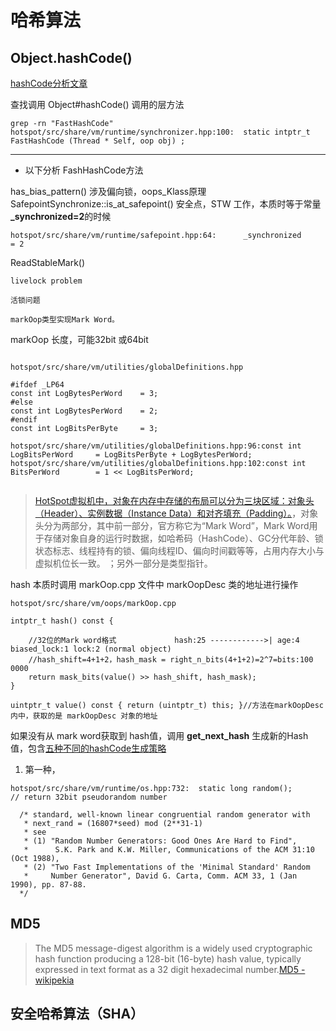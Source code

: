 # 哈希算法
## Object.hashCode()

[hashCode分析文章](https://srvaroa.github.io/jvm/java/openjdk/biased-locking/2017/01/30/hashCode.html)

查找调用 Object#hashCode() 调用的层方法
```
grep -rn "FastHashCode"
hotspot/src/share/vm/runtime/synchronizer.hpp:100:  static intptr_t FastHashCode (Thread * Self, oop obj) ;

```

---
- 以下分析 FashHashCode方法
  
has_bias_pattern() 涉及偏向锁，oops_Klass原理
SafepointSynchronize::is_at_safepoint() 安全点，STW 工作，本质时等于常量 **_synchronized=2**的时候
```
hotspot/src/share/vm/runtime/safepoint.hpp:64:      _synchronized     = 2 
```

ReadStableMark()
```
livelock problem

活锁问题

```

```
markOop类型实现Mark Word。

```
markOop 长度，可能32bit 或64bit
```

hotspot/src/share/vm/utilities/globalDefinitions.hpp

#ifdef _LP64
const int LogBytesPerWord    = 3;
#else
const int LogBytesPerWord    = 2;
#endif
const int LogBitsPerByte     = 3;

hotspot/src/share/vm/utilities/globalDefinitions.hpp:96:const int LogBitsPerWord     = LogBitsPerByte + LogBytesPerWord;
hotspot/src/share/vm/utilities/globalDefinitions.hpp:102:const int BitsPerWord        = 1 << LogBitsPerWord;


```
> [HotSpot虚拟机中，对象在内存中存储的布局可以分为三块区域：对象头（Header）、实例数据（Instance Data）和对齐填充（Padding）。](https://blog.csdn.net/zhoufanyang_china/article/details/54601311)，对象头分为两部分，其中前一部分，官方称它为“Mark Word”，Mark Word用于存储对象自身的运行时数据，如哈希码（HashCode）、GC分代年龄、锁状态标志、线程持有的锁、偏向线程ID、偏向时间戳等等，占用内存大小与虚拟机位长一致。
；另外一部分是类型指针。


hash 本质时调用 markOop.cpp  文件中 markOopDesc 类的地址进行操作
```
hotspot/src/share/vm/oops/markOop.cpp

intptr_t hash() const {

    //32位的Mark word格式             hash:25 ------------>| age:4    biased_lock:1 lock:2 (normal object)
    //hash_shift=4+1+2，hash_mask = right_n_bits(4+1+2)=2^7=bits:100 0000
    return mask_bits(value() >> hash_shift, hash_mask);
}
  
uintptr_t value() const { return (uintptr_t) this; }//方法在markOopDesc内中，获取的是 markOopDesc 对象的地址
```

如果没有从 mark word获取到 hash值，调用 **get_next_hash** 生成新的Hash值，包含[五种不同的hashCode生成策略](https://blog.csdn.net/topc2000/article/details/79454064?utm_source=blogxgwz6)

1. 第一种，
```
hotspot/src/share/vm/runtime/os.hpp:732:  static long random();                    // return 32bit pseudorandom number

  /* standard, well-known linear congruential random generator with
   * next_rand = (16807*seed) mod (2**31-1)
   * see
   * (1) "Random Number Generators: Good Ones Are Hard to Find",
   *      S.K. Park and K.W. Miller, Communications of the ACM 31:10 (Oct 1988),
   * (2) "Two Fast Implementations of the 'Minimal Standard' Random
   *     Number Generator", David G. Carta, Comm. ACM 33, 1 (Jan 1990), pp. 87-88.
  */
```

## MD5
> The MD5 message-digest algorithm is a widely used cryptographic hash function producing a 128-bit (16-byte) hash value, typically expressed in text format as a 32 digit hexadecimal number.[MD5 - wikipekia](https://en.wikipedia.org/wiki/MD5)

## 安全哈希算法（SHA）
